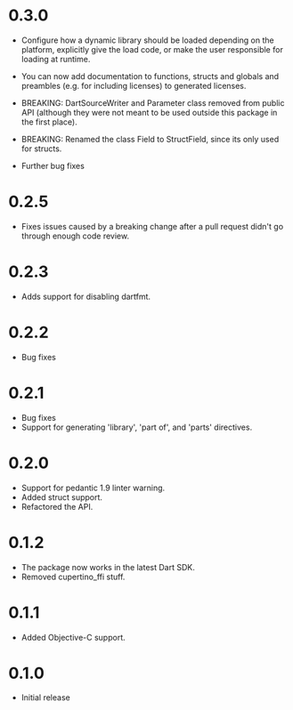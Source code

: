 # 0.3.0
  * Configure how a dynamic library should be loaded depending on the platform,
    explicitly give the load code, or make the user responsible for loading at runtime.

  * You can now add documentation to functions, structs and globals
    and preambles (e.g. for including licenses) to generated licenses.

  * BREAKING: DartSourceWriter and Parameter class removed from public API
    (although they were not meant to be used outside this package in the first place).

  * BREAKING: Renamed the class Field to StructField, since its only used for structs.

  * Further bug fixes

# 0.2.5
  * Fixes issues caused by a breaking change after a pull request didn't go through enough code
    review.

# 0.2.3
  * Adds support for disabling dartfmt.

# 0.2.2
  * Bug fixes

# 0.2.1
  * Bug fixes
  * Support for generating 'library', 'part of', and 'parts' directives.

# 0.2.0
  * Support for pedantic 1.9 linter warning.
  * Added struct support.
  * Refactored the API.

# 0.1.2
  * The package now works in the latest Dart SDK.
  * Removed cupertino_ffi stuff.

# 0.1.1
  * Added Objective-C support.

# 0.1.0
  * Initial release
